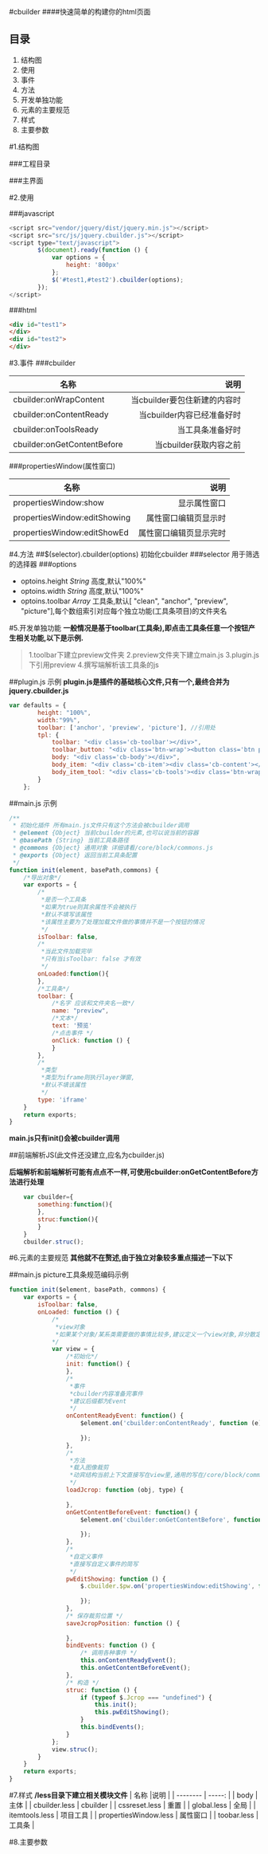 #cbuilder
####快速简单的构建你的html页面


## 目录
1. 结构图
2. 使用
3. 事件
4. 方法
5. 开发单独功能
6. 元素的主要规范
7. 样式
8. 主要参数


#1.结构图

###工程目录

###主界面

#2.使用

###javascript
```javascript
<script src="vendor/jquery/dist/jquery.min.js"></script>
<script src="src/js/jquery.cbuilder.js"></script>
<script type="text/javascript">
        $(document).ready(function () {
            var options = {
                height: '800px'
            };
            $('#test1,#test2').cbuilder(options);
        });
</script>
```

###html
```html
<div id="test1">
</div>
<div id="test2">
</div>
```

#3.事件
###cbuilder

| 名称        |说明 |
| --------   | -----:  |
| cbuilder:onWrapContent     | 当cbuilder要包住新建的内容时   |
| cbuilder:onContentReady        |  当cbuilder内容已经准备好时   |
| cbuilder:onToolsReady        |   当工具条准备好时   |
| cbuilder:onGetContentBefore        |    当cbuilder获取内容之前   |


###propertiesWindow(属性窗口)


| 名称        |说明   |
| --------   | -----:  |
| propertiesWindow:show     | 显示属性窗口   |
| propertiesWindow:editShowing  |     属性窗口编辑页显示时    |
| propertiesWindow:editShowEd    |    属性窗口编辑页显示完时   |



#4.方法
##$(selector).cbuilder(options)
初始化cbuilder
###selector
用于筛选的选择器
###options
* optoins.height *String*  高度,默认"100%"
* optoins.width *String* 高度,默认"100%"
* optoins.toolbar *Array* 工具条,默认[ "clean", "anchor", "preview", "picture"],每个数组索引对应每个独立功能(工具条项目)的文件夹名


#5.开发单独功能
**一般情况是基于toolbar(工具条),即点击工具条任意一个按钮产生相关功能,以下是示例.**

>1.toolbar下建立preview文件夹
>2.preview文件夹下建立main.js
>3.plugin.js下引用preview
>4.撰写端解析该工具条的js

##plugin.js 示例
**plugin.js是插件的基础核心文件,只有一个,最终合并为jquery.cbuilder.js**
```javascript
var defaults = {
        height: "100%",
        width:"99%",
        toolbar: ['anchor', 'preview', 'picture'], //引用处
        tpl: {
            toolbar: "<div class='cb-toolbar'></div>",
            toolbar_button: "<div class='btn-wrap'><button class='btn primary {clsname}'>{name}</button></div>",
            body: "<div class='cb-body'></div>",
            body_item: "<div class='cb-item'><div class='cb-content'></div></div>",
            body_item_tool: "<div class='cb-tools'><div class='btn-wrap'></div></div>"
        }
    };
```

##main.js 示例
```javascript
/**
 * 初始化插件 所有main.js文件只有这个方法会被cbuilder调用
 * @element {Object} 当前cbuilder的元素,也可以说当前的容器
 * @basePath {String} 当前工具条路径
 * @commons {Object} 通用对象 详细请看/core/block/commons.js
 * @exports {Object} 返回当前工具条配置
 */
function init(element, basePath,commons) {
    /*导出对象*/
    var exports = {
        /*
         *是否一个工具条 
         *如果为true则其余属性不会被执行
         *默认不填写该属性
         *该属性主要为了处理加载文件做的事情并不是一个按钮的情况
         */
        isToolbar: false,
        /*
         *当此文件加载完毕
         *只有当isToolbar: false 才有效
         */
        onLoaded:function(){
        },
        /*工具条*/
        toolbar: {
            /*名字 应该和文件夹名一致*/
            name: "preview",
            /*文本*/
            text: '预览'
            /*点击事件 */
            onClick: function () {
            }
        },
        /*
         *类型 
         *类型为iframe则执行layer弹窗,
         *默认不填该属性
         */
        type: 'iframe'
    }
    return exports;
}
```
**main.js只有init()会被cbuilder调用**

##前端解析JS(此文件还没建立,应名为cbuilder.js)

**后端解析和前端解析可能有点点不一样,可使用cbuilder:onGetContentBefore方法进行处理**

```javascript
    var cbuilder={
        something:function(){
        },
        struc:function(){
        }
    }
    cbuilder.struc();
```

#6.元素的主要规范
**其他就不在赘述,由于独立对象较多重点描述一下以下**

##main.js picture工具条规范编码示例

```javascript
function init($element, basePath, commons) {
    var exports = {
        isToolbar: false,
        onLoaded: function () {
            /*
             *view对象 
             *如果某个对象/某系类需要做的事情比较多,建议定义一个view对象,非分散定义各种function
            */
            var view = {
                /*初始化*/
                init: function() {
                },
                /*
                 *事件
                 *cbuilder内容准备完事件
                 *建议后缀都为Event
                 */
                onContentReadyEvent: function() {
                    $element.on('cbuilder:onContentReady', function (e) {
                       
                    });
                },
                /*
                 *方法
                 *载入图像裁剪 
                 *动宾结构当前上下文直接写在view里,通用的写在/core/block/commons.js里
                 */
                loadJcrop: function (obj, type) {
                    
                },
                onGetContentBeforeEvent: function() {
                    $element.on('cbuilder:onGetContentBefore', function () {
                       
                    });
                },
                /*
                 *自定义事件
                 *直接写自定义事件的简写
                 */
                pwEditShowing: function () {
                    $.cbuilder.$pw.on('propertiesWindow:editShowing', function (event, opobj) {
                        
                    });
                },
                /* 保存裁剪位置 */
                saveJcropPosition: function () {
                   
                },
                bindEvents: function () {
                    /* 调用各种事件 */
                    this.onContentReadyEvent();
                    this.onGetContentBeforeEvent();
                },
                /* 构造 */
                struc: function () {
                    if (typeof $.Jcrop === "undefined") {
                        this.init();
                        this.pwEditShowing();
                    }
                    this.bindEvents();
                }
            };
            view.struc();
        }
    }
    return exports;
}
```

#7.样式
**/less目录下建立相关模块文件**
| 名称        |说明 |
| --------   | -----:  |
| body     | 主体   |
| cbuilder.less        |  cbuilder   |
| cssreset.less        |   重置   |
| global.less        |    全局   |
| itemtools.less        |    项目工具   |
| propertiesWindow.less        |    属性窗口   |
| toobar.less        |    工具条   |

#8.主要参数

  [1]: https://raw.githubusercontent.com/chenchangwen/cbuilder/master/screenshots/pic.png
  [2]: https://raw.githubusercontent.com/chenchangwen/cbuilder/master/screenshots/ui.png
  
